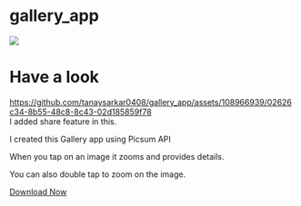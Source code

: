 # gallery_app
![](https://img.shields.io/static/v1?style=for-the-badge&label=POWERED%20BY&message=FLUTTER&color=02569B&logo=FLUTTER)

# Have a look
https://github.com/tanaysarkar0408/gallery_app/assets/108966939/02626c34-8b55-48c8-8c43-02d185859f78
<br>
I added share feature in this.

I created this Gallery app using Picsum API <br>

When you tap on an image it zooms and provides details. <br>

You can also double tap to zoom on the image.


[Download Now]([(https://github.com/tanaysarkar0408/gallery_app/releases/tag/v0.2)])
